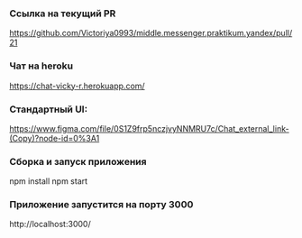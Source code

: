 ### Ссылка на текущий PR
https://github.com/Victoriya0993/middle.messenger.praktikum.yandex/pull/21

### Чат на heroku
https://chat-vicky-r.herokuapp.com/

### Стандартный UI:
https://www.figma.com/file/0S1Z9frp5nczjvyNNMRU7c/Chat_external_link-(Copy)?node-id=0%3A1

### Сборка и запуск приложения 
npm install
npm start

### Приложение запустится на порту 3000
http://localhost:3000/